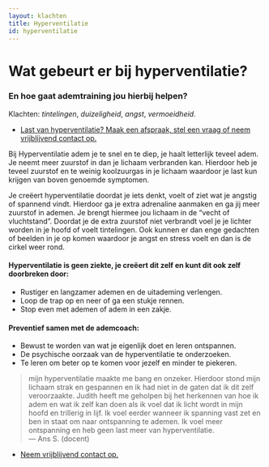 ```yaml
---
layout: klachten
title: Hyperventilatie
id: hyperventilatie
---
```


# Wat gebeurt er bij hyperventilatie?

### En hoe gaat ademtraining jou hierbij helpen?

Klachten: _tintelingen_, _duizeligheid_, _angst_, _vermoeidheid_.

<ul class="call-to-action">
  <li><a href="/maak-een-afspraak">Last van hyperventilatie? Maak een afspraak, stel een vraag of neem vrijblijvend contact op.</a></li>
</ul>

Bij Hyperventilatie adem je te snel en te diep, je haalt letterlijk teveel adem. Je neemt meer zuurstof in dan je lichaam verbranden kan. Hierdoor heb je teveel zuurstof en te weinig koolzuurgas in je lichaam waardoor je last kun krijgen van boven genoemde symptomen.

Je creëert hyperventilatie doordat je iets denkt, voelt of ziet wat je angstig of  spannend vindt. Hierdoor ga je extra adrenaline aanmaken en ga jij meer zuurstof in ademen. Je brengt hiermee jou lichaam in de “vecht of vluchtstand”. Doordat je de extra zuurstof niet verbrandt voel je je lichter worden in je hoofd of voelt tintelingen. Ook kunnen er dan enge gedachten of beelden in je op komen waardoor je angst en stress voelt en dan is de cirkel weer rond.

#### Hyperventilatie is geen ziekte, je creëert dit zelf en kunt dit ook zelf doorbreken door:

* Rustiger en langzamer ademen en de uitademing verlengen.
* Loop de trap op en neer of ga een stukje rennen.
* Stop even met ademen of adem in een zakje.

#### Preventief samen met de ademcoach:

* Bewust te worden van wat je eigenlijk doet en leren ontspannen.
* De psychische oorzaak van de hyperventilatie te onderzoeken.
* Te leren om beter op te komen voor jezelf en minder te piekeren.

>mijn hyperventilatie maakte me bang en onzeker. Hierdoor stond mijn lichaam strak en gespannen en ik had niet in de gaten dat ik dit zelf veroorzaakte. Judith heeft me geholpen bij het herkennen van hoe ik adem en wat ik zelf kan doen als ik voel dat ik licht wordt in mijn hoofd en trillerig in lijf. Ik voel eerder wanneer ik spanning vast zet en ben in staat om naar ontspanning te ademen. Ik voel meer ontspanning en heb geen last meer van hyperventilatie.
<br>— Ans S. (docent)

<ul class="call-to-action">
  <li><a href="/maak-een-afspraak">Neem vrijblijvend contact op.</a></li>
</ul>
